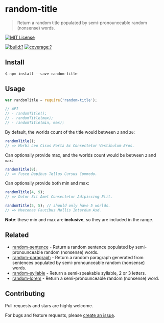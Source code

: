 # random-title

> Return a random title populated by semi-pronounceable random (nonsense) words.

[![MIT License](https://img.shields.io/badge/license-MIT_License-green.svg?style=flat-square)](https://github.com/mock-end/random-title/blob/master/LICENSE)

[![build:?](https://img.shields.io/travis/mock-end/random-title/master.svg?style=flat-square)](https://travis-ci.org/mock-end/random-title)
[![coverage:?](https://img.shields.io/coveralls/mock-end/random-title/master.svg?style=flat-square)](https://coveralls.io/github/mock-end/random-title)


## Install

```
$ npm install --save random-title
```

## Usage

```js
var randomTitle = require('random-title');

// API
// - randomTitle();
// - randomTitle(max);
// - randomTitle(min, max);
```

By default, the worlds count of the title would between `2` and `20`:

```js
randomTitle();
// => Morbi Leo Cisus Porta Ac Consectetur Vestibulum Eros.
```

Can optionally provide max, and the worlds count would be between `2` and `max`:

```js
randomTitle(8);
// => Fusce Dapibus Tellus Cursus Commodo.
```

Can optionally provide both min and max:

```js
randomTitle(4, 9);
// => Dolor Sit Amet Consectetur Adipiscing Elit.

randomTitle(5, 5); // should only have 5 worlds.
// => Maecenas Faucibus Mollis Interdum Asd.
```

**Note**: these min and max are **inclusive**, so they are included in the range. 


## Related

- [random-sentence](https://github.com/mock-end/random-sentence) - Return a random sentence populated by semi-pronounceable random (nonsense) words.
- [random-paragraph](https://github.com/mock-end/random-paragraph) - Return a random paragraph generated from sentences populated by semi-pronounceable random (nonsense) words.
- [random-syllable](https://github.com/mock-end/random-syllable) - Return a semi-speakable syllable, 2 or 3 letters.
- [random-lorem](https://github.com/mock-end/random-lorem) - Return a semi-pronounceable random (nonsense) word.


## Contributing

Pull requests and stars are highly welcome.

For bugs and feature requests, please [create an issue](https://github.com/mock-end/random-title/issues/new).
